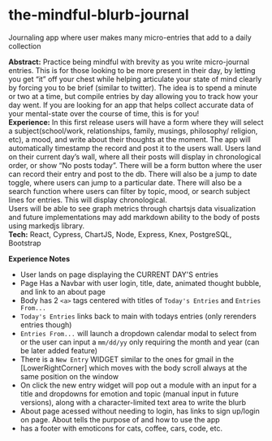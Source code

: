 # the-mindful-blurb-journal
Journaling app where user makes many micro-entries that add to a daily collection

**Abstract:** 
Practice being mindful with brevity as you write micro-journal entries. This is for those looking to be more present in their day, by letting you get “it” off your chest while helping articulate your state of mind clearly by forcing you to be brief (similar to twitter). The idea is to spend a minute or two at a time, but compile entries by day allowing you to track how your day went. If you are looking for an app that helps collect accurate data of your mental-state over the course of time, this is for you!  
**Experience:** 
In this first release users will have a form where they will select a subject(school/work, relationships, family, musings, philosophy/ religion, etc), a mood, and write about their thoughts at the moment. The app will automatically timestamp the record and post it to the users wall.
Users land on their current day’s wall, where all their posts will display in chronological order, or show “No posts today”. There will be a form button where the user can record their entry and post to the db. There will also be a jump to date toggle, where users can jump to a particular date.
There will also be a search function where users can filter by topic, mood, or search subject lines for entries. This will display chronological.  
Users will be able to see graph metrics through chartsjs data visualization and future implementations may add markdown ability to the body of posts using markedjs library.   
**Tech:**
React, Cypress, ChartJS, Node, Express, Knex, PostgreSQL, Bootstrap


**Experience Notes** 
- User lands on page displaying the CURRENT DAY'S entries
- Page Has a Navbar with user login, title, date, animated thought bubble, and link to an about page 
- Body has 2 ```<a>``` tags centered with titles of ```Today's Entries``` and ```Entries From...```
- ```Today's Entries``` links back to main with todays entries (only rerenders entries though)
- ```Entries From...``` will launch a dropdown calendar modal to select from or the user can input a ```mm/dd/yy``` only requiring the month and year (can be later added feature)
- There is a ```New Entry``` WIDGET similar to the ones for gmail in the [LowerRightCorner] which moves with the body scroll always at the same position on the window
- On click the new entry widget will pop out a module with an input for a title and dropdowns for emotion and topic (manual input in future versions), along with a character-limited text area to write the blurb
- About page acessed without needing to login, has links to sign up/login on page. About tells the purpose of and how to use the app
- has a footer with emoticons for cats, coffee, cars, code, etc. 
